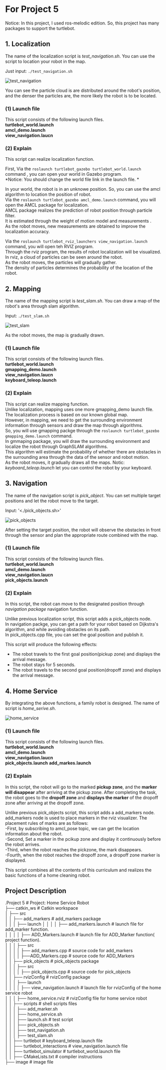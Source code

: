 # For Project 5 

Notice: In this project, I used ros-melodic edition. So, this project has many packages to support the turtlebot.

## 1.  Localization 

The name of the localization script is *test_navigation.sh*.  You can use the script to location your robot in the map. 

Just input:  `./test_navigation.sh`

![test_navigation](https://user-images.githubusercontent.com/69617000/156378470-088a6d94-f4a9-4893-9c1b-3f9a7af9345d.png)

You can see the particle cloud is are distributed around the robot's position, and the denser the particles are, the more likely the robot is to be located.

### (1) Launch  file
This script consists of the following launch files.   
**turtlebot_world.launch**  
**amcl_demo.launch**  
**view_navigation.laucn**  

### (2) Explain
This script can realize localization function.   

First, Via the `roslaunch turtlebot_gazebo turtlebot_world.launch ` command , you can open your world in Gazebo program.   
*Notice: You should  change the world file link in the  launch file. *

In your world, the robot is in an unknowe position. So, you can use the amcl algorithm to location the position of robot.   
Via the  `roslaunch turtlebot_gazebo amcl_demo.launch` command, you will open the AMCL package for localization.    
AMCL package realizes the prediction of robot position through particle filter.   
It is estimated through the weight of motion model and measurements .   
As the robot moves, new measurements are obtained to improve the localization accuracy.

Via the `roslaunch turtlebot_rviz_launchers view_navigation.launch` command, you will open teh RVIZ program.  
Through the rviz program, the results of robot localization will be visualized.   
In rviz, a cloud of particles can be seen around the robot.   
As the robot moves, the particles will gradually gather.   
The density of particles determines the probability of the location of the robot.  


## 2. Mapping
 
The name of the mapping script is *test_slam.sh*. You can draw a map of the robot's area through slam algorithm.

Input: `./test_slam.sh`

![test_slam](https://user-images.githubusercontent.com/69617000/156380032-a6123f03-2675-42c7-b476-dba684b7d975.png)

As the robot moves, the map is gradually drawn.

### (1) Launch  file
This script consists of the following launch files.   
**turtlebot_world.launch**  
**gmapping_demo.launch**  
**view_navigation.laucn**   
**keyboard_teleop.launch**

### (2) Explain
This script can realize mapping function.  
Unlike localization, mapping uses one more gmapping_demo launch file.   
The localization process is based on our known global map.   
However, in mapping, we need to get the surrounding environment information through sensors and draw the map through algorithms.  
So, you will use gmapping packge through the `roslaunch turtlebot_gazebo gmapping_demo.launch` command.   
In gmmaping package, you will draw the surrounding environment and localize the robot through GraphSLAM algorithms.  
This algorithm will estimate the probability of whether there are obstacles in the surrounding area through the data of the sensor and robot motion.   
As the robot moves, it gradually draws all the maps.
Notic: *keyboard_teleop.launch* let you can control the robot by your keyboard.   

## 3. Navigation

The name of  the navigation script is *pick_object*.  You can set multiple target positions and let the robot move to the target.

Input: '<./pick_objects.sh>'

![pick_objects](https://user-images.githubusercontent.com/69617000/156380895-6a75c4a4-e388-4ccf-8fd4-95eadac6a5c7.png)

After setting the target position, the robot will observe the obstacles in front through the sensor and plan the appropriate route combined with the map.

### (1) Launch  file
This script consists of the following launch files.   
**turtlebot_world.launch**  
**amcl_demo.launch**  
**view_navigation.laucn**  
**pick_objects.launch**

### (2) Explain
In this script, the robot can move to the designated position through *navigation package* navigation function.  

Unlike previous localization script, this script adds a pick_objects node.   
In navigation packge, you can get a path for your robot based on Dijkstra's algorithm,  and while avoiding obstacles on its path.  
In pick_objects.cpp file, you can set the goal position and publish it.   

This script will produce the following effects:  
- The robot travels to the first goal position(pickup zone) and displays the arrival message.  
- The robot stays for 5 seconds.  
- The robot travels to the second goal position(dropoff zone) and displays the arrival message.  


## 4. Home Service

By integrating the above functions, a family robot is designed. The name of script is *home_serive.sh*. 

![home_service](https://user-images.githubusercontent.com/69617000/156382076-c6276e4a-2d05-4bac-8ab9-891f8bd7ece6.png)

### (1) Launch  file
This script consists of the following launch files.   
**turtlebot_world.launch**  
**amcl_demo.launch**  
**view_navigation.laucn**  
**pick_objects.launch**
**add_markes.launch**

### (2) Explain
In this script, the robot will go to the marked __pickup zone__, and the __marker will disappear__ after arriving at the pickup zone. After completing the task, the robot goes to the __dropoff zone__ and __displays the marker__ of the dropoff zone after arriving at the dropoff zone.

Unlike previous pick_objects script, this script adds a add_markers node.   
add_markers node is used to place markers in the rviz visualizer.
The placement rules of marks are as follows:  
-First, by subscribing to amcl_pose topic, we can get the location information about the robot.  
-Second, Set a marker in the pcikup zone and display it continuously before the robot arrives.  
-Third, when the robot reaches the pickzone, the mark disappears.    
-Fourth, when the robot reaches the dropoff zone, a dropoff zone marker is displayed.  

This script combines all the contents of this curriculum and realizes the basic functions of a home cleaning robot.




## Project Description
 
.Project 5                                        # Project: Home Service Robot     
├── catkin_ws                                             # Catkin workspace  
│   ├── src  
│   │   ├── add_markers                                   # add_markers package          
│   │   │   ├── launch
│   │   │   │   ├── add_markers.launch   # launch file for add_marker function.  
│   │   │   │   ├── ADD_Markers.launch   # launch file for ADD_Marker function( project function).    
│   │   │   ├── src  
│   │   │   │   ├── add_markers.cpp                       # source code for add_markers  
│   │   │   │   ├──ADD_Markers.cpp                  # source code for ADD_Markers  
│   │   ├── pick_objects                                  # pick_objects package       
│   │   │   ├── src  
│   │   │   │   ├── pick_objects.cpp                      # source code for pick_objects  
│   │   ├── rvizConfig                                    # rvizConfig package   
│   │   │   ├── launch  
│   │   │   │   ├── view_navigation.launch   # launch file for rvizConfig of the home service robot  
│   │   │   ├── home_service.rviz              # rvizConfig file for home service robot    
│   │   ├── scripts                                       # shell scripts files  
│   │   │   ├── add_marker.sh   
│   │   │   ├── home_service.sh   
│   │   │   ├── launch.sh                         # test script  
│   │   │   ├── pick_objects.sh  
│   │   │   ├── test_navigation.sh  
│   │   │   ├── test_slam.sh  
│   │   ├── turtlebot                                     # keyboard_teleop.launch file  
│   │   ├── turtlebot_interactions                        # view_navigation.launch file  
│   │   ├── turtlebot_simulator                           # turtlebot_world.launch file         
│   │   ├── CMakeLists.txt                                # compiler instructions  
├── image                # image file  
